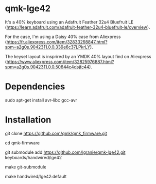 # qmk-lge42

It's a 40% keyboard using an Adafruit Feather 32u4 Bluefruit LE (https://learn.adafruit.com/adafruit-feather-32u4-bluefruit-le/overview).

For the case, I'm using a Daisy 40% case from Aliexpress (https://fr.aliexpress.com/item/32833298847.html?spm=a2g0s.9042311.0.0.339e6c37LPkrLY).

The keyset layout is insprired by an YMDK 40% layout find on Aliexpress (https://www.aliexpress.com/item/32825976887.html?spm=a2g0s.9042311.0.0.50644c4dsjfc44).

# Dependencies

sudo apt-get install avr-libc gcc-avr

# Installation

git clone https://github.com/qmk/qmk_firmware.git

cd qmk-firmware

git submodule add https://github.com/lgranie/qmk-lge42.git keyboards/handwired/lge42

make git-submodule

make handwired/lge42:default

